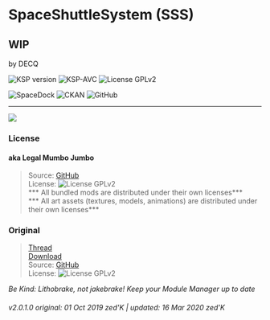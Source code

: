 <!-- Readme.md v1.0.2.0
Space Shuttle System by DECQ(SSS)
created: 01 Oct 19
updated: 2020 03 16 -->
<!-- # KerbGuise Experimental engineering (KGEx)
#### Brings you: -->
<!-- Download on SpaceDock or Github or Curseforge. Also available on CKAN. -->

# SpaceShuttleSystem (SSS)

## WIP

by DECQ

![KSP version][shield:ksp] ![KSP-AVC][shield:kspavc] ![License GPLv2][shield:license]  

![SpaceDock][shield:spacedock] ![CKAN][shield:ckan] ![GitHub][shield:github]   

***

![][IMG:hero:0]

### License

#### aka Legal Mumbo Jumbo

> Source: [GitHub][MOD:github:repo]  
> License: ![License GPLv2][shield:license]  
> *** All bundled mods are distributed under their own licenses***<br>
> *** All art assets (textures, models, animations) are distributed under their own licenses*** 

### Original

> [Thread][MOD:original:thread]  
> [Download][MOD:original:download]  
> Source: [GitHub][MOD:original:source]  
> License: ![License GPLv2][shield:license]  

*Be Kind: Lithobrake, not jakebrake! Keep your Module Manager up to date*

###### v2.0.1.0 original: 01 Oct 2019 zed'K | updated: 16 Mar 2020 zed'K

[MOD:license]:      https://github.com/zer0Kerbal/SpaceShuttleSystem/blob/master/LICENSE
[MOD:contributing]: https://github.com/zer0Kerbal/SpaceShuttleSystem/blob/master/.github/CONTRIBUTING.md
[MOD:issues]:       https://github.com/zer0Kerbal/SpaceShuttleSystem/issues
[MOD:wiki]:         https://github.com/zer0Kerbal/SpaceShuttleSystem/
[MOD:known]:        https://github.com/zer0Kerbal/SpaceShuttleSystem/wiki/Known-Issues
[MOD:forum]:        https://forum.kerbalspaceprogram.com/index.php?/topic/132975-*
[MOD:github:repo]:  https://github.com/zer0Kerbal/SpaceShuttleSystem/
[MOD:changelog]:    https://github.com/zer0Kerbal/SpaceShuttleSystem/Changelog.cfg
<!--- original mod stuff -->
[MOD:original:source]: http://spacedock.info/mod/1178
[MOD:original:thread]: http://forum.kerbalspaceprogram.com/index.php?/topic/132975-*
[MOD:original:download]: http://spacedock.info/mod/1178

[KSP:website]: http://kerbalspaceprogram.com/
[LOGO:gplv3]:   https://i.postimg.cc/90kCDs7K/gplv2-48x17.png

[MOD:rel-github]: https://github.com/zer0Kerbal/SpaceShuttleSystem/releases/latest "GitHub"
[MOD:rel-spacedock]: http://spacedock.info/mod/1178

[MOD:rel-ckan]: http://forum.kerbalspaceprogram.com/index.php?/topic/90246-*


[shield:mod:latest]: https://img.shields.io/github/v/release/zer0Kerbal/SpaceShuttleSystem?include_prereleases?style=plastic
[shield:mod]: https://img.shields.io/endpoint?url=https://raw.githubusercontent.com/zer0Kerbal/SpaceShuttleSystem/master/json/mod.json
[shield:ksp]: https://img.shields.io/endpoint?url=https://raw.githubusercontent.com/zer0Kerbal/SpaceShuttleSystem/master/json/ksp.json
[shield:license]: https://img.shields.io/endpoint?url=https://raw.githubusercontent.com/zer0Kerbal/SpaceShuttleSystem/master/json/license.json&logo=gnu

[shield:kspavc]:     https://img.shields.io/badge/KSP-AVC--supported-brightgreen.svg?style=plastic
[shield:avcvalid]:    https://github.com/zer0Kerbal/SpaceShuttleSystem/workflows/Validate%20AVC%20.version%20files/badge.svg

[shield:spacedock]:  https://img.shields.io/badge/SpaceDock-1178-blue.svg?style=plastic
[shield:ckan]:       https://img.shields.io/badge/CKAN-SpaceShuttleSystem-blue.svg?style=plastic
[shield:github]:     https://img.shields.io/badge/Github-Indexed-blue.svg?style=plastic&logo=github
[shield:curseforge]: https://img.shields.io/badge/CurseForge-listed-blue.svg?style=plastic&logo=curseforge

[LINK:zer0Kerbal]:     https://forum.kerbalspaceprogram.com/index.php?/profile/190933-zer0kerbal/

[IMG:hero:0]: https://spacedock.info/content/Dragon01_5341/Space_Shuttle_System/Space_Shuttle_System-1485395398.2378469.png


<!--
this file: GPLv2
zer0Kerbal-->
